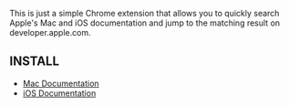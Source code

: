 This is just a simple Chrome extension that allows you to quickly search Apple's Mac and iOS documentation and jump to the matching result on developer.apple.com.

INSTALL
-------

 * [Mac Documentation](https://github.com/tylerhall/AppleDocsChromeExtension/blob/master/_Packed/Mac.crx?raw=true)
 * [iOS Documentation](https://github.com/tylerhall/AppleDocsChromeExtension/blob/master/_Packed/iOS.crx?raw=true)
